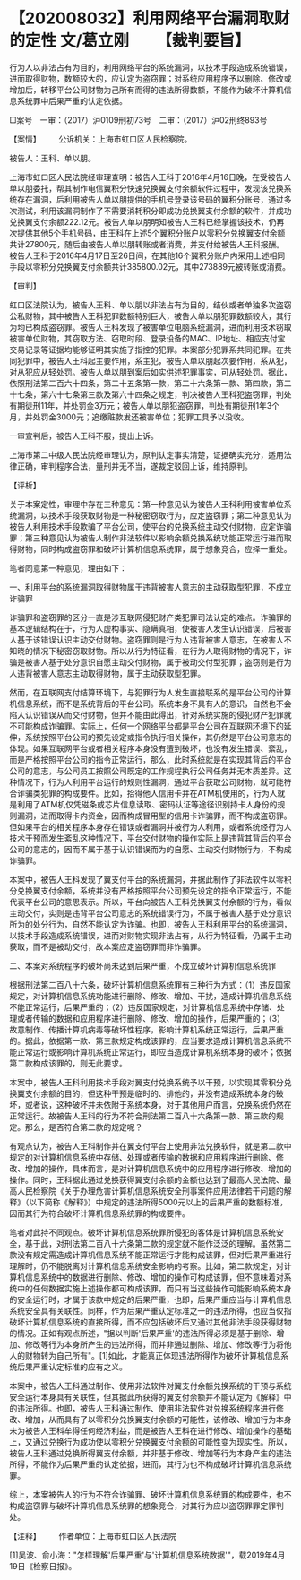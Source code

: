 # 【202008032】利用网络平台漏洞取财的定性 文/葛立刚 　　【裁判要旨】

行为人以非法占有为目的，利用网络平台的系统漏洞，以技术手段造成系统错误，进而取得财物，数额较大的，应认定为盗窃罪；对系统应用程序予以删除、修改或增加后，转移平台公司财物为己所有而得的违法所得数额，不能作为破坏计算机信息系统罪中后果严重的认定依据。

□案号　一审：（2017）沪0109刑初73号　二审：（2017）沪02刑终893号

【案情】 　　公诉机关：上海市虹口区人民检察院。

被告人：王科、单以朋。

上海市虹口区人民法院经审理查明：被告人王科于2016年4月16日晚，在受被告人单以朋委托，帮其制作电信翼积分快速兑换翼支付余额软件过程中，发现该兑换系统存在漏洞，后利用被告人单以朋提供的手机号登录该号码的翼积分账号，通过多次测试，利用该漏洞制作了不需要消耗积分即成功兑换翼支付余额的软件，并成功兑换翼支付余额222.12元。被告人单以朋明知被告人王科已经掌握该技术，仍再次提供其他5个手机号码，由王科在上述5个翼积分账户以零积分兑换翼支付余额共计27800元，随后由被告人单以朋转账或者消费，并支付给被告人王科报酬。被告人王科于2016年4月17日至26日间，在其他16个翼积分账户内采用上述相同手段以零积分兑换翼支付余额共计385800.02元，其中273889元被转账或消费。

【审判】

虹口区法院认为，被告人王科、单以朋以非法占有为目的，结伙或者单独多次盗窃公私财物，其中被告人王科犯罪数额特别巨大，被告人单以朋犯罪数额较大，其行为均已构成盗窃罪。被告人王科发现了被害单位电脑系统漏洞，进而利用技术窃取被害单位财物，其窃取方法、窃取时段、登录设备的MAC、IP地址、相应支付宝交易记录等证据均能够证明其实施了指控的犯罪。本案部分犯罪系共同犯罪。在共同犯罪中，被告人王科起主要作用，系主犯，被告人单以朋起次要作用，系从犯，对从犯应从轻处罚。被告人单以朋到案后如实供述犯罪事实，可从轻处罚。据此，依照刑法第二百六十四条，第二十五条第一款，第二十六条第一款、第四款，第二十七条，第六十七条第三款及第六十四条之规定，判决被告人王科犯盗窃罪，判处有期徒刑11年，并处罚金3万元；被告人单以朋犯盗窃罪，判处有期徒刑1年3个月，并处罚金3000元；追缴赃款发还被害单位；犯罪工具予以没收。

一审宣判后，被告人王科不服，提出上诉。

上海市第二中级人民法院经审理认为，原判认定事实清楚，证据确实充分，适用法律正确，审判程序合法，量刑并无不当，遂裁定驳回上诉，维持原判。

【评析】

关于本案定性，审理中存在三种意见：第一种意见认为被告人王科利用被害单位系统漏洞，以技术手段获取财物是一种秘密窃取行为，应定盗窃罪；第二种意见认为被告人利用技术手段欺骗了平台公司，使平台的兑换系统主动交付财物，应定诈骗罪；第三种意见认为被告人制作非法软件以影响余额兑换系统功能正常运行进而取得财物，同时构成盗窃罪和破坏计算机信息系统罪，属于想象竞合，应择一重处。

笔者同意第一种意见，理由如下：

一、利用平台的系统漏洞取得财物属于违背被害人意志的主动获取型犯罪，不成立诈骗罪

诈骗罪和盗窃罪的区分一直是涉互联网侵犯财产类犯罪司法认定的难点。诈骗罪的基本逻辑结构在于，行为人虚构事实、隐瞒真相，使被害人发生认识错误，后被害人基于该错误认识主动交付财物。盗窃罪则是行为人违背被害人意志，在被害人不知晓的情况下秘密窃取财物。所以从行为特征看，在行为人取得财物的情况下，诈骗是被害人基于处分意识自愿主动交付财物，属于被动交付型犯罪；盗窃则是行为人违背被害人意志主动取得财物，属于主动获取型犯罪。

然而，在互联网支付结算环境下，与犯罪行为人发生直接联系的是平台公司的计算机信息系统，而不是系统背后的平台公司。系统本身不具有人的意识，自然也不会陷入认识错误从而交付财物，但并不能由此得出，针对系统实施的侵犯财产犯罪就不可能构成诈骗罪。实际上，任何一个网络平台都是平台公司在互联网环境下的延伸，系统按照平台公司的预先设定或指令执行相关操作，其仍然是平台公司意志的体现。如果互联网平台或者相关程序本身没有遭到破坏，也没有发生错误、紊乱，而是严格按照平台公司的指令正常运行，那么，此时系统就是在实现其背后的平台公司的意志，与公司员工按照公司既定的工作规程执行公司任务并无本质差异。这种情况下，行为人利用平台运行的规则性漏洞，通过平台获取公司财物，就可能符合诈骗类犯罪的构成要件。比如，拾得他人信用卡并在ATM机使用的，行为人就是利用了ATM机仅凭磁条或芯片信息读取、密码认证等途径识别持卡人身份的规则漏洞，进而取得卡内资金，因而构成冒用型的信用卡诈骗罪，而不构成盗窃罪。但如果平台的相关程序本身存在错误或者漏洞并被行为人利用，或者系统经行为人技术干预而发生紊乱这种情况下，平台交付财物的操作实际上是违背其背后的平台公司的意志的，因而不属于基于认识错误而为的自愿、主动交付财物行为，不构成诈骗罪。

本案中，被告人王科发现了翼支付平台的系统漏洞，并据此制作了非法软件以零积分兑换翼支付余额，系统并没有严格按照平台公司预先设定的指令正常运行，不能代表平台公司的意思表示。所以，平台向被告人王科兑换翼支付余额的行为，看似主动交付，实则是违背平台公司意志的系统错误行为，不属于被害人基于处分意识所为的处分行为，自然不能认定为诈骗。也即，被告人王科利用平台的系统漏洞，以技术手段造成系统错误，进而对财物实现非法占有，从行为特征看，仍属于主动获取，而不是被动交付，故本案应定盗窃罪而非诈骗罪。

二、本案对系统程序的破坏尚未达到后果严重，不成立破坏计算机信息系统罪

根据刑法第二百八十六条，破坏计算机信息系统罪有三种行为方式：（1）违反国家规定，对计算机信息系统功能进行删除、修改、增加、干扰，造成计算机信息系统不能正常运行，后果严重的；（2）违反国家规定，对计算机信息系统中存储、处理或者传输的数据和应用程序进行删除、修改、增加的操作，后果严重的；（3）故意制作、传播计算机病毒等破坏性程序，影响计算机系统正常运行，后果严重的。据此，依据第一款、第三款规定构成该罪的，应当要求造成计算机信息系统不能正常运行或影响计算机系统正常运行，即应当造成计算机系统本身的破坏；依据第二款构成该罪的，则无此要求。

本案中，被告人王科利用技术手段对翼支付兑换系统予以干预，以实现其零积分兑换翼支付余额的目的，但这种干预是临时的、排他的，并没有造成系统本身的破坏，或者说，这种破坏并未依附于系统本身，对于其他用户而言，兑换系统仍然在正常运行。故被告人王科的行为不符合刑法第二百八十六条第一款、第三款的规定。那么，是否符合第二款的规定呢？

有观点认为，被告人王科制作并在翼支付平台上使用非法兑换软件，就是第二款中规定的对计算机信息系统中存储、处理或者传输的数据和应用程序进行删除、修改、增加的操作，具体而言，是对计算机信息系统中的应用程序进行修改、增加的操作。同时，王科据此通过兑换获得翼支付余额的金额也达到了最高人民法院、最高人民检察院《关于办理危害计算机信息系统安全刑事案件应用法律若干问题的解释》（以下简称《解释》）中规定的违法所得5000元以上的后果严重的数额标准，因而其行为符合破坏计算机信息系统罪的构成要件。

笔者对此持不同观点。破坏计算机信息系统罪所侵犯的客体是计算机信息系统安全，基于此，对刑法第二百八十六条第二款的规定就不能作泛泛的理解。虽然第二款没有规定需造成计算机信息系统不能正常运行才能构成该罪，但对后果严重进行理解时，仍不能脱离对计算机信息系统安全影响的考察。比如，第二款规定，对计算机信息系统中的数据进行删除、修改、增加的操作可构成该罪，但不意味着对系统中的任何数据实施上述操作都可构成该罪，而只有当这些操作可能影响系统本身的安全运行时，才属于该款中规定的后果严重，也即，后果严重应当与计算机信息系统安全具有关联性。同样，作为后果严重认定标准之一的违法所得，也应当仅指破坏计算机信息系统的直接所得，而不应包括破坏后又通过其他非法手段获得财物的情况。正如有观点所述，"据以判断'后果严重'的违法所得必须是基于删除、增加、修改等行为本身所产生的违法所得，而并非通过删除、增加、修改等行为将他人的财物转为自己所有"。\[1\]如此，才能真正体现违法所得作为破坏计算机信息系统后果严重认定标准的应有之义。

本案中，被告人王科通过制作、使用非法软件对翼支付余额兑换系统的干预与系统安全运行本身具有关联性，但其据此所获得的翼支付余额并不能认定为《解释》中的违法所得。也即，被告人王科通过制作、使用非法软件对兑换系统程序进行修改、增加，从而具有了以零积分兑换翼支付余额的可能性，该修改、增加行为本身未为被告人王科牟得任何经济利益，而是被告人王科在进行修改、增加操作的基础上，又通过兑换行为成功使以零积分兑换翼支付余额的可能性变为现实性。所以，被告人王科通过兑换所得翼支付余额，并非基于修改、增加等行为本身产生的违法所得，不能作为后果严重的认定依据，进而，其行为也不构成破坏计算机信息系统罪。

综上，本案被告人的行为不符合诈骗罪、破坏计算机信息系统罪的构成要件，也不构成盗窃罪与破坏计算机信息系统罪的想象竞合，对其行为应以盗窃罪罪定罪判处。

【注释】 　　作者单位：上海市虹口区人民法院

\[1\]吴波、俞小海："怎样理解'后果严重'与'计算机信息系统数据'"，载2019年4月19日《检察日报》。
